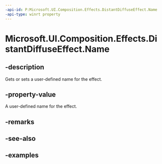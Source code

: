 ```yaml
---
-api-id: P:Microsoft.UI.Composition.Effects.DistantDiffuseEffect.Name
-api-type: winrt property
---
```


<!-- Property syntax.
public string Name { get;  set; }
-->

# Microsoft.UI.Composition.Effects.DistantDiffuseEffect.Name

## -description
Gets or sets a user-defined name for the effect.

## -property-value
A user-defined name for the effect.

## -remarks

## -see-also

## -examples

